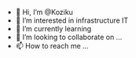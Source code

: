 - 👋 Hi, I’m @Koziku
- 👀 I’m interested in infrastructure IT
- 🌱 I’m currently learning 
- 💞️ I’m looking to collaborate on ...
- 📫 How to reach me ...

<!---
Koziku/Koziku is a ✨ special ✨ repository because its `README.md` (this file) appears on your GitHub profile.
You can click the Preview link to take a look at your changes.
--->
